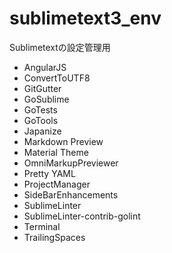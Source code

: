 # sublimetext3_env
Sublimetextの設定管理用
- AngularJS
- ConvertToUTF8
- GitGutter
- GoSublime
- GoTests
- GoTools
- Japanize
- Markdown Preview
- Material Theme
- OmniMarkupPreviewer
- Pretty YAML
- ProjectManager
- SideBarEnhancements
- SublimeLinter
- SublimeLinter-contrib-golint
- Terminal
- TrailingSpaces
